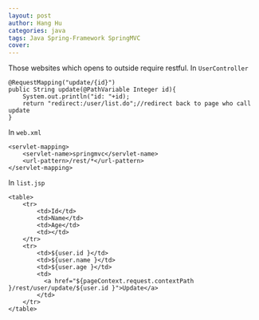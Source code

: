 ```yaml
---
layout: post
author: Hang Hu
categories: java
tags: Java Spring-Framework SpringMVC 
cover: 
---
```


Those websites which opens to outside require restful.
In `UserController`
```
@RequestMapping("update/{id}")
public String update(@PathVariable Integer id){
	System.out.println("id: "+id);
	return "redirect:/user/list.do";//redirect back to page who call update
}
```
In `web.xml`
```
<servlet-mapping>
	<servlet-name>springmvc</servlet-name>
	<url-pattern>/rest/*</url-pattern>
</servlet-mapping>
```
In `list.jsp`
```
<table>
	<tr>
		<td>Id</td>
		<td>Name</td>
		<td>Age</td>
		<td></td>
	</tr>
	<tr>
		<td>${user.id }</td>
		<td>${user.name }</td>
		<td>${user.age }</td>
		<td>
		  <a href="${pageContext.request.contextPath }/rest/user/update/${user.id }">Update</a>
		</td>
	</tr>
</table>

```
